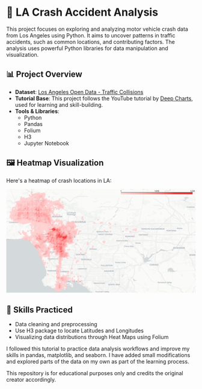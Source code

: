 # 🚗 LA Crash Accident Analysis

This project focuses on exploring and analyzing motor vehicle crash data from Los Angeles using Python. It aims to uncover patterns in traffic accidents, such as common locations, and contributing factors. The analysis uses powerful Python libraries for data manipulation and visualization.

## 📊 Project Overview

- **Dataset**: [Los Angeles Open Data - Traffic Collisions](https://data.lacity.org/Public-Safety/Traffic-Accidents-by-date/2mzm-av8t)
- **Tutorial Base**: This project follows the YouTube tutorial by [Deep Charts](https://www.youtube.com/watch?v=I9mt37nd2kg&t=2s), used for learning and skill-building.
- **Tools & Libraries**:
  - Python
  - Pandas
  - Folium
  - H3
  - Jupyter Notebook

## 🖼️ Heatmap Visualization

Here's a heatmap of crash locations in LA:

![Crash Heatmap](map/la_crash_accidents.png)


## 🧠 Skills Practiced

- Data cleaning and preprocessing
- Use H3 package to locate Latitudes and Longitudes
- Visualizing data distributions through Heat Maps using Folium

I followed this tutorial to practice data analysis workflows and improve my skills in pandas, matplotlib, and seaborn. I have added small modifications and explored parts of the data on my own as part of the learning process.

This repository is for educational purposes only and credits the original creator accordingly.
